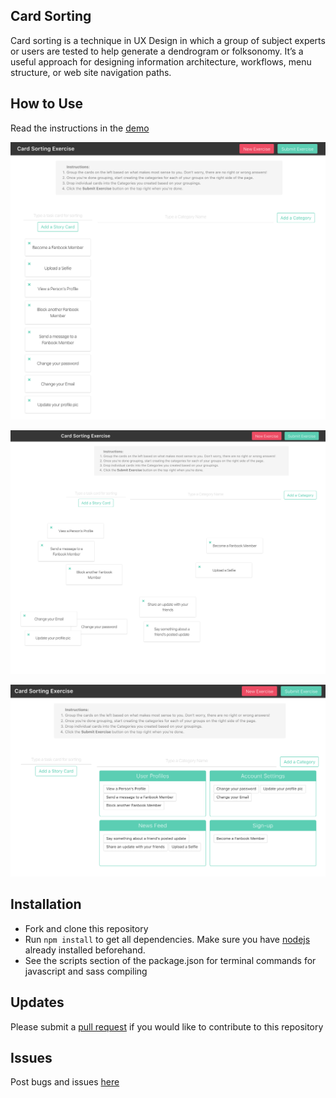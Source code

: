 ## Card Sorting
Card sorting is a technique in UX Design in which a group of subject experts or users are tested to help generate a dendrogram or folksonomy. It’s a useful approach for designing information architecture, workflows, menu structure, or web site navigation paths.

## How to Use
Read the instructions in the [demo](http://card-sorting-exercise.surge.sh/)

![Card Sorting](./screenshot.png "User Stories")

![Card Sorting](./screenshot2.png "Card Sorting")

![Card Sorting](./screenshot3.png "Card Sorted")

## Installation

- Fork and clone this repository
- Run `npm install` to get all dependencies. Make sure you have [nodejs](http://nodejs.org) already installed beforehand.
- See the scripts section of the package.json for terminal commands for javascript and sass compiling

## Updates
Please submit a [pull request](https://github.com/katrinasilver/card-sorting/pulls) if you would like to contribute to this repository

## Issues
Post bugs and issues [here](https://github.com/katrinasilver/card-sorting/issues)
